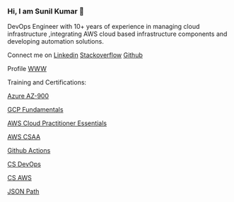 ### Hi, I am Sunil Kumar  👋

DevOps Engineer with 10+ years of experience in managing cloud infrastructure ,integrating AWS cloud based infrastructure components and developing automation solutions.

Connect me on [Linkedin](https://www.linkedin.com/in/sun7555/) [Stackoverflow](https://stackoverflow.com/users/2883272/sunil-kumar) [Github](https://svilambi.github.io)

Profile [WWW](http://sunil-kumar.s3-website.ap-south-1.amazonaws.com/)

Training and Certifications:

[Azure AZ-900](https://sunil-kumar.s3.ap-south-1.amazonaws.com/Certifications+-+sunilkumar-4005+_+Microsoft+Learn.pdf)

[GCP Fundamentals](https://partner.cloudskillsboost.google/public_profiles/c7ee802d-a651-46f2-be77-c0e437761a55/badges/2908005?utm_medium=social&utm_source=linkedin&utm_campaign=ql-social-share)

[AWS Cloud Practitioner Essentials](https://sunil-kumar.s3.ap-south-1.amazonaws.com/134_3_1875777_1655905194_AWS+Course+Completion+Certificate.pdf)

[AWS CSAA](https://udemy-certificate.s3.amazonaws.com/pdf/UC-a07f6270-dc45-47ee-8bd4-e7bdf9d19fc8.pdf)

[Github Actions](https://udemy-certificate.s3.amazonaws.com/image/UC-a786a3d5-ca74-48b1-bfd0-6d8ee7f46599.jpg?v=1653998697000)

[CS DevOps](https://certificates.simplicdn.net/share/1525909.pdf)

[CS AWS](https://certificates.simplicdn.net/share/1532119.pdf)

[JSON Path](https://kodekloud.com/certificate-verification/812FE85120-7F1181A43C-7F114426D2/)

<!--
**svilambi/svilambi** is a ✨ _special_ ✨ repository because its `README.md` (this file) appears on your GitHub profile.

Here are some ideas to get you started:

- 🔭 I’m currently working on ...
- 🌱 I’m currently learning ...
- 👯 I’m looking to collaborate on ...
- 🤔 I’m looking for help with ...
- 💬 Ask me about ...
- 📫 How to reach me: ...
- 😄 Pronouns: ...
- ⚡ Fun fact: ...
-->
